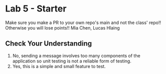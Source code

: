# Lab 5 - Starter
Make sure you make a PR to your own repo's main and not the class' repo!! Otherwise you will lose points!!
Mia Chen, Lucas Hlaing


## Check Your Understanding

1. No, sending a message involves too many components of the application so unit testing is not a reliable form of testing.
2. Yes, this is a simple and small feature to test. 